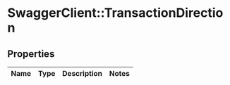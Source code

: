 # SwaggerClient::TransactionDirection

## Properties
Name | Type | Description | Notes
------------ | ------------- | ------------- | -------------


